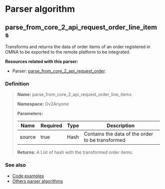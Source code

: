 # Parser algorithm
 
## parse_from_core_2_api_request_order_line_items

Transforms and returns the data of order items of an order registered in OMNA to be exported 
to the remote platform to be integrated.

**Resources related with this parser:**

* Parser: [parse_from_core_2_api_request_order](../parser-algorithms/parse_from_core_2_api_request_order.md).

    
### Definition

> **Name:** parse_from_core_2_api_request_order_line_items
> 
> **Namespace:** Ov2Anyone
>
> **Parameters:**
> 
> | Name | Required | Type | Description |
> | ---- | -------- | ---- | ----------- |
> | source | true | Hash | Contains the data of the order to be transformed |
>
> **Returns:** A List of hash with the transformed order items.

### See also
* [Code examples](https://cenit.io/algorithm?f[name][40703][o]=is&f[name][40703][v]=parse_from_core_2_api_request_order_line_items&f[namespace][40840][o]=starts_with&f[namespace][40840][v]=Ov2)
* [Others parser algorithms](overview?id=parse_from_core_2_api_request_order_line_items)